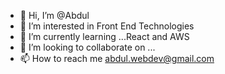 - 👋 Hi, I’m @Abdul
- 👀 I’m interested in Front End Technologies
- 🌱 I’m currently learning ...React and AWS
- 💞️ I’m looking to collaborate on ...
- 📫 How to reach me abdul.webdev@gmail.com

<!---
Allypro/Allypro is a ✨ special ✨ repository because its `README.md` (this file) appears on your GitHub profile.
You can click the Preview link to take a look at your changes.
--->
